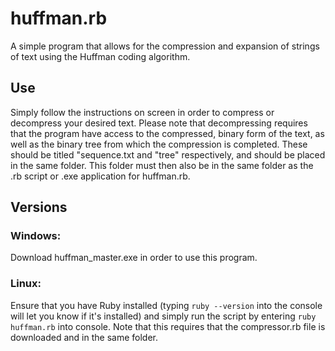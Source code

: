 # huffman.rb
A simple program that allows for the compression and expansion of strings of text using the Huffman coding algorithm.

## Use
Simply follow the instructions on screen in order to compress or decompress your desired text. Please note that decompressing requires that the program have access to the compressed, binary form of the text, as well as the binary tree from which the compression is completed. These should be titled "sequence.txt and "tree" respectively, and should be placed in the same folder. This folder must then also be in the same folder as the .rb script or .exe application for huffman.rb.

## Versions
### Windows:
Download huffman_master.exe in order to use this program.
### Linux:
Ensure that you have Ruby installed (typing `ruby --version` into the console will let you know if it's installed) and simply run the script by entering `ruby huffman.rb` into console. Note that this requires that the compressor.rb file is downloaded and in the same folder.
